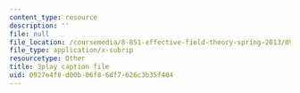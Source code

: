 ```yaml
---
content_type: resource
description: ''
file: null
file_location: /coursemedia/8-851-effective-field-theory-spring-2013/0927e4f8d00b06f86df7626c3b35f404_zr3wuh3fWRw.srt
file_type: application/x-subrip
resourcetype: Other
title: 3play caption file
uid: 0927e4f8-d00b-06f8-6df7-626c3b35f404
---
```

